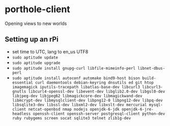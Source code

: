 # porthole-client

Opening views to new worlds

## Setting up an rPi

 * set time to UTC, lang to en_us UTF8
 * `sudo aptitude update`
 * `sudo aptitude upgrade`
 * `sudo aptitude install gnupg-curl libfile-mimeinfo-perl libnet-dbus-perl`
 * `sudo aptitude install autoconf automake bind9-host bison build-essential curl daemontools debian-keyring dnsutils ed git htop imagemagick iputils-tracepath libatlas-base-dev libcurl3 libcurl3-gnutls libcurl4-openssl-dev libevent-dev libglib2.0-dev libgsl0-dev libjpeg-dev libjpeg62 libmagickcore-dev libmagickwand-dev libmcrypt-dev libmysqlclient-dev libpng12-0 libpng12-dev libpq-dev libsqlite3-dev libssl-dev libxml2-dev libxslt-dev mercurial mysql-client netcat-openbsd nmap nodejs openjdk-6-jdk openjdk-6-jre-headless openssh-client openssh-server postgresql-client python-dev ruby rubygems screen socat sqlite3 telnet zlib1g-dev`
